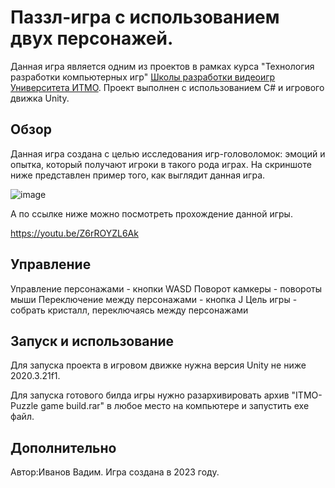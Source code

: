 # Паззл-игра с использованием двух персонажей.
Данная игра является одним из проектов в рамках курса "Технология разработки компьютерных игр" [Школы разработки видеоигр Университета ИТМО](https://itmo.games/). Проект выполнен с использованием С# и игрового движка Unity.

## Обзор
Данная игра создана с целью исследования игр-головоломок: эмоций и опытка, который получают игроки в такого рода играх. На скриншоте ниже представлен пример того, как выглядит данная игра.

![image](https://github.com/user-attachments/assets/7077a3f1-be55-4406-bee0-ac6cffcac334)

А по ссылке ниже можно посмотреть прохождение данной игры.

https://youtu.be/Z6rROYZL6Ak

## Управление
Управление персонажами - кнопки WASD
Поворот камкеры - повороты мыши
Переключение между персонажами - кнопка J
Цель игры - собрать кристалл, переключаясь между персонажами


## Запуск и использование
Для запуска проекта в игровом движке нужна версия Unity не ниже 2020.3.21f1.

Для запуска готового билда игры нужно разархивировать архив "ITMO-Puzzle game build.rar" в любое место на компьютере и запустить exe файл.

## Дополнительно
Автор:Иванов Вадим. Игра создана в 2023 году.
